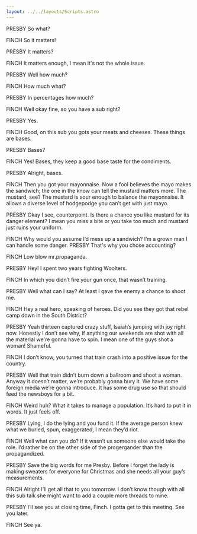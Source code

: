 ```yaml
---
layout: ../../layouts/Scripts.astro
---
```


PRESBY
So what?

FINCH
So it matters!

PRESBY
It matters?

FINCH
It matters enough, I mean it's not the whole issue.

PRESBY
Well how much?

FINCH
How much what?

PRESBY
In percentages how much? 

FINCH
Well okay fine, so you have a sub right?

PRESBY
Yes. 

FINCH
Good, on this sub you gots your meats and cheeses. These things are bases. 

PRESBY
Bases?

FINCH
Yes! Bases, they keep a good base taste for the condiments.

PRESBY
Alright, bases.

FINCH
Then you got your mayonnaise. Now a fool believes the mayo makes the sandwich; the one in the know can tell the mustard matters more. The mustard, see? The mustard is sour enough to balance the mayonnaise. It allows a diverse level of hodgepodge you can’t get with just mayo. 

PRESBY
Okay I see, counterpoint. Is there a chance you like mustard for its danger element? I mean you miss a bite or you take too much and mustard just ruins your uniform.

FINCH
Why would you assume I’d mess up a sandwich? I’m a grown man I can handle some danger.
PRESBY
That's why you chose accounting?

FINCH
Low blow mr.propaganda. 

PRESBY
Hey! I spent two years fighting Woolters.

FINCH
In which you didn’t fire your gun once, that wasn’t training. 

PRESBY
Well what can I say? At least I gave the enemy a chance to shoot me.

FINCH
Hey a real hero, speaking of heroes. Did you see they got that rebel camp down in the South District? 

PRESBY
Yeah thirteen captured crazy stuff, Isaiah’s jumping with joy right now. Honestly I don’t see why, if anything our weekends are shot with all the material we're gonna have to spin. I mean one of the guys shot a woman! Shameful.

FINCH
I don’t know, you turned that train crash into a positive issue for the country.

PRESBY
Well that train didn’t burn down a ballroom and shoot a woman. Anyway it doesn’t matter, we’re probably gonna bury it. We have some foreign media we’re gonna introduce. It has some drug use so that should feed the newsboys for a bit.

FINCH
Weird huh? What it takes to manage a population. It’s hard to put it in words. It just feels off.

PRESBY
Lying, I do the lying and you fund it. If the average person knew what we buried, spun, exaggerated, I mean they’d riot. 

FINCH
Well what can you do? If it wasn’t us someone else would take the role. I’d rather be on the other side of the progergander than the propagandized.

PRESBY
Save the big words for me Presby. Before I forget the lady is making sweaters for everyone for Christmas and she needs all your guy’s measurements.

FINCH
Alright I’ll get all that to you tomorrow. I don’t know though with all this sub talk she might want to add a couple more threads to mine.

PRESBY
I’ll see you at closing time, Finch. I gotta get to this meeting. 
See you later.

FINCH
See ya.